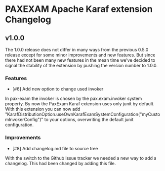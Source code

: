# PAXEXAM Apache Karaf extension Changelog

## v1.0.0

The 1.0.0 release does not differ in many ways from the previous 0.5.0 release except for some minor improvements and new features. But since there had not been many new features in the mean time we've decided to signal the stability of the extension by pushing the version number to 1.0.0.

### Features

* [#6] Add new option to change used invoker

In pax-exam the invoker is chosen by the pax.exam.invoker system property. By now the PaxExam Karaf extension uses only junit by default. With this extension you can now add "KarafDistributionOption.useOwnKarafExamSystemConfiguration("myCustomInvokerConfig")" to your options, overwriting the default junit configuration.

### Improvements

* [#8] Add changelog.md file to source tree

With the switch to the Github Issue tracker we needed a new way to add a changelog. This had been changed by adding this file.


